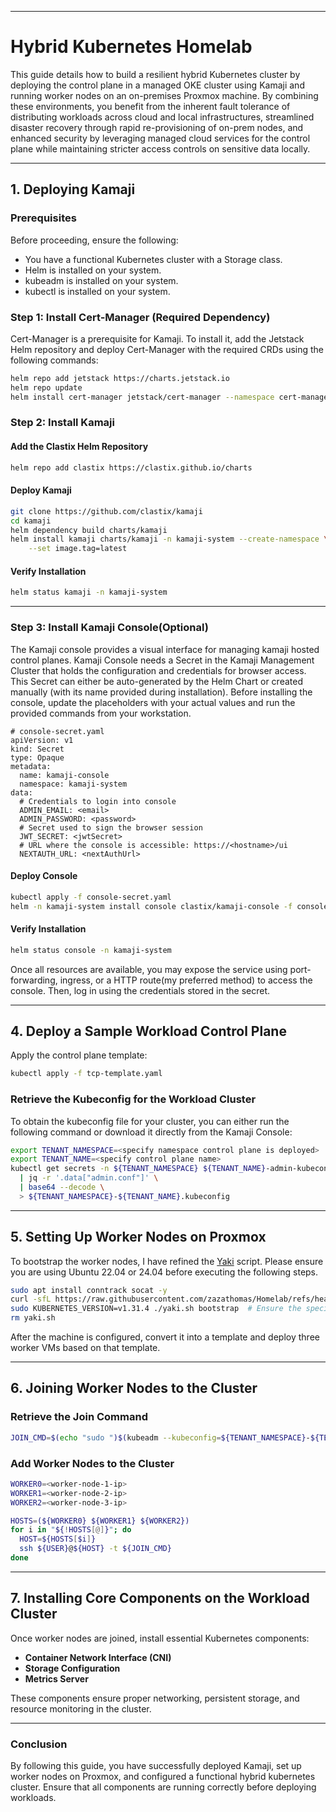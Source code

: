   
---

# **Hybrid Kubernetes Homelab**  

This guide details how to build a resilient hybrid Kubernetes cluster by deploying the control plane in a managed OKE cluster using Kamaji and running worker nodes on an on-premises Proxmox machine. By combining these environments, you benefit from the inherent fault tolerance of distributing workloads across cloud and local infrastructures, streamlined disaster recovery through rapid re-provisioning of on-prem nodes, and enhanced security by leveraging managed cloud services for the control plane while maintaining stricter access controls on sensitive data locally.

---

## **1. Deploying Kamaji**  

### **Prerequisites**  
Before proceeding, ensure the following:  
- You have a functional Kubernetes cluster with a Storage class.
- Helm is installed on your system.  
- kubeadm is installed on your system.
- kubectl is installed on your system.

### **Step 1: Install Cert-Manager** (Required Dependency)  

Cert-Manager is a prerequisite for Kamaji. To install it, add the Jetstack Helm repository and deploy Cert-Manager with the required CRDs using the following commands:

```bash
helm repo add jetstack https://charts.jetstack.io
helm repo update
helm install cert-manager jetstack/cert-manager --namespace cert-manager --create-namespace --set installCRDs=true
```

### **Step 2: Install Kamaji**  

#### **Add the Clastix Helm Repository**  

```bash
helm repo add clastix https://clastix.github.io/charts
```

#### **Deploy Kamaji**  

```bash
git clone https://github.com/clastix/kamaji
cd kamaji
helm dependency build charts/kamaji
helm install kamaji charts/kamaji -n kamaji-system --create-namespace \
    --set image.tag=latest
```

#### **Verify Installation**  

```bash
helm status kamaji -n kamaji-system
```

---
### **Step 3: Install Kamaji Console(Optional)**  
The Kamaji console provides a visual interface for managing kamaji hosted control planes. Kamaji Console needs a Secret in the Kamaji Management Cluster that holds the configuration and credentials for browser access. This Secret can either be auto-generated by the Helm Chart or created manually (with its name provided during installation). Before installing the console, update the placeholders with your actual values and run the provided commands from your workstation.
```
# console-secret.yaml
apiVersion: v1
kind: Secret
type: Opaque
metadata:
  name: kamaji-console
  namespace: kamaji-system
data:
  # Credentials to login into console
  ADMIN_EMAIL: <email>
  ADMIN_PASSWORD: <password>
  # Secret used to sign the browser session
  JWT_SECRET: <jwtSecret>
  # URL where the console is accessible: https://<hostname>/ui
  NEXTAUTH_URL: <nextAuthUrl>
```

#### **Deploy Console**  

```bash
kubectl apply -f console-secret.yaml
helm -n kamaji-system install console clastix/kamaji-console -f console-values.yaml
```

#### **Verify Installation**  

```bash
helm status console -n kamaji-system
```

Once all resources are available, you may expose the service using port-forwarding, ingress, or a HTTP route(my preferred method) to access the console. Then, log in using the credentials stored in the secret.

---

## **4. Deploy a Sample Workload Control Plane**  

Apply the control plane template:  

```bash
kubectl apply -f tcp-template.yaml
```

### **Retrieve the Kubeconfig for the Workload Cluster**  

To obtain the kubeconfig file for your cluster, you can either run the following command or download it directly from the Kamaji Console:
```bash
export TENANT_NAMESPACE=<specify namespace control plane is deployed>
export TENANT_NAME=<specify control plane name>
kubectl get secrets -n ${TENANT_NAMESPACE} ${TENANT_NAME}-admin-kubeconfig -o json \
  | jq -r '.data["admin.conf"]' \
  | base64 --decode \
  > ${TENANT_NAMESPACE}-${TENANT_NAME}.kubeconfig
```

---

## **5. Setting Up Worker Nodes on Proxmox**  
 
To bootstrap the worker nodes, I have refined the [Yaki](https://github.com/clastix/yaki/tree/master) script. Please ensure you are using Ubuntu 22.04 or 24.04 before executing the following steps.

```bash
sudo apt install conntrack socat -y
curl -sfL https://raw.githubusercontent.com/zazathomas/Homelab/refs/heads/main/K8s/kamaji/yaki.sh > yaki.sh && chmod +x yaki.sh
sudo KUBERNETES_VERSION=v1.31.4 ./yaki.sh bootstrap  # Ensure the specified kubernetes version matches the control plane version.
rm yaki.sh
```

After the machine is configured, convert it into a template and deploy three worker VMs based on that template. 

---

## **6. Joining Worker Nodes to the Cluster**  

### **Retrieve the Join Command**  

```bash
JOIN_CMD=$(echo "sudo ")$(kubeadm --kubeconfig=${TENANT_NAMESPACE}-${TENANT_NAME}.kubeconfig token create --print-join-command)
```

### **Add Worker Nodes to the Cluster**  

```bash
WORKER0=<worker-node-1-ip>
WORKER1=<worker-node-2-ip>
WORKER2=<worker-node-3-ip>

HOSTS=(${WORKER0} ${WORKER1} ${WORKER2})
for i in "${!HOSTS[@]}"; do
  HOST=${HOSTS[$i]}
  ssh ${USER}@${HOST} -t ${JOIN_CMD}
done
```

---

## **7. Installing Core Components on the Workload Cluster**  

Once worker nodes are joined, install essential Kubernetes components:  

- **Container Network Interface (CNI)**
- **Storage Configuration**
- **Metrics Server**

These components ensure proper networking, persistent storage, and resource monitoring in the cluster.  

---

### **Conclusion**  
By following this guide, you have successfully deployed Kamaji, set up worker nodes on Proxmox, and configured a functional hybrid kubernetes cluster. Ensure that all components are running correctly before deploying workloads.  
